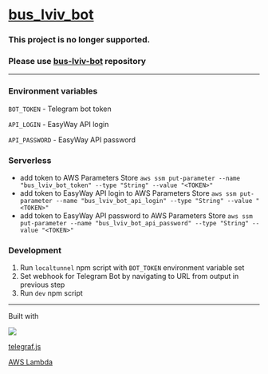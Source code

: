 # [bus_lviv_bot](https://t.me/bus_lviv_bot)

### This project is no longer supported.
### Please use [bus-lviv-bot](https://github.com/sturman/bus-lviv-bot/) repository

----
### Environment variables

`BOT_TOKEN` - Telegram bot token

`API_LOGIN` - EasyWay API login

`API_PASSWORD` - EasyWay API password

### Serverless
* add token to AWS Parameters Store `aws ssm put-parameter --name "bus_lviv_bot_token" --type "String" --value "<TOKEN>"`
* add token to EasyWay API login to AWS Parameters Store `aws ssm put-parameter --name "bus_lviv_bot_api_login" --type "String" --value "<TOKEN>"`
* add token to EasyWay API password to AWS Parameters Store `aws ssm put-parameter --name "bus_lviv_bot_api_password" --type "String" --value "<TOKEN>"`

### Development
1. Run `localtunnel` npm script with `BOT_TOKEN` environment variable set
1. Set webhook for Telegram Bot by navigating to URL from output in previous step
1. Run `dev` npm script

------------
Built with

<a href="https://serverless.com"> <img src="http://public.serverless.com/badges/v1.svg"></a>

[telegraf.js](https://github.com/telegraf/telegraf)

[AWS Lambda](https://aws.amazon.com/lambda/)
